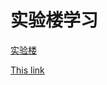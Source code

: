 # 实验楼学习

[实验楼](https://github.com/atooy/Study-Notes/edit/master/shiyanlou/README.md)

<a href="https://github.com/atooy/Study-Notes/edit/master/shiyanlou/README.md">This link</a>
